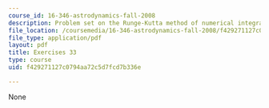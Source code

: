 ```yaml
---
course_id: 16-346-astrodynamics-fall-2008
description: Problem set on the Runge-Kutta method of numerical integration.
file_location: /coursemedia/16-346-astrodynamics-fall-2008/f429271127c0794aa72c5d7fcd7b336e_ex_33.pdf
file_type: application/pdf
layout: pdf
title: Exercises 33
type: course
uid: f429271127c0794aa72c5d7fcd7b336e

---
```

None